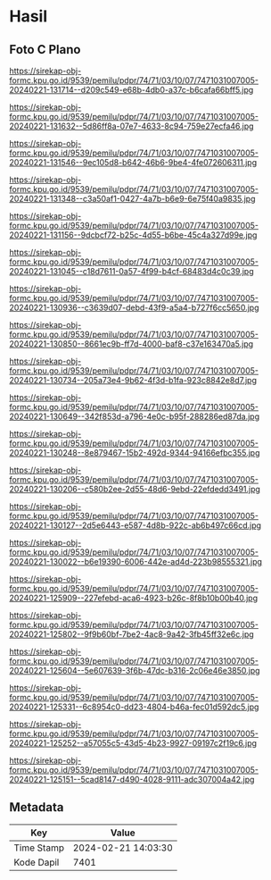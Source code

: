 # Hasil

## Foto C Plano

https://sirekap-obj-formc.kpu.go.id/9539/pemilu/pdpr/74/71/03/10/07/7471031007005-20240221-131714--d209c549-e68b-4db0-a37c-b6cafa66bff5.jpg

https://sirekap-obj-formc.kpu.go.id/9539/pemilu/pdpr/74/71/03/10/07/7471031007005-20240221-131632--5d86ff8a-07e7-4633-8c94-759e27ecfa46.jpg

https://sirekap-obj-formc.kpu.go.id/9539/pemilu/pdpr/74/71/03/10/07/7471031007005-20240221-131546--9ec105d8-b642-46b6-9be4-4fe072606311.jpg

https://sirekap-obj-formc.kpu.go.id/9539/pemilu/pdpr/74/71/03/10/07/7471031007005-20240221-131348--c3a50af1-0427-4a7b-b6e9-6e75f40a9835.jpg

https://sirekap-obj-formc.kpu.go.id/9539/pemilu/pdpr/74/71/03/10/07/7471031007005-20240221-131156--9dcbcf72-b25c-4d55-b6be-45c4a327d99e.jpg

https://sirekap-obj-formc.kpu.go.id/9539/pemilu/pdpr/74/71/03/10/07/7471031007005-20240221-131045--c18d7611-0a57-4f99-b4cf-68483d4c0c39.jpg

https://sirekap-obj-formc.kpu.go.id/9539/pemilu/pdpr/74/71/03/10/07/7471031007005-20240221-130936--c3639d07-debd-43f9-a5a4-b727f6cc5650.jpg

https://sirekap-obj-formc.kpu.go.id/9539/pemilu/pdpr/74/71/03/10/07/7471031007005-20240221-130850--8661ec9b-ff7d-4000-baf8-c37e163470a5.jpg

https://sirekap-obj-formc.kpu.go.id/9539/pemilu/pdpr/74/71/03/10/07/7471031007005-20240221-130734--205a73e4-9b62-4f3d-b1fa-923c8842e8d7.jpg

https://sirekap-obj-formc.kpu.go.id/9539/pemilu/pdpr/74/71/03/10/07/7471031007005-20240221-130649--342f853d-a796-4e0c-b95f-288286ed87da.jpg

https://sirekap-obj-formc.kpu.go.id/9539/pemilu/pdpr/74/71/03/10/07/7471031007005-20240221-130248--8e879467-15b2-492d-9344-94166efbc355.jpg

https://sirekap-obj-formc.kpu.go.id/9539/pemilu/pdpr/74/71/03/10/07/7471031007005-20240221-130206--c580b2ee-2d55-48d6-9ebd-22efdedd3491.jpg

https://sirekap-obj-formc.kpu.go.id/9539/pemilu/pdpr/74/71/03/10/07/7471031007005-20240221-130127--2d5e6443-e587-4d8b-922c-ab6b497c66cd.jpg

https://sirekap-obj-formc.kpu.go.id/9539/pemilu/pdpr/74/71/03/10/07/7471031007005-20240221-130022--b6e19390-6006-442e-ad4d-223b98555321.jpg

https://sirekap-obj-formc.kpu.go.id/9539/pemilu/pdpr/74/71/03/10/07/7471031007005-20240221-125909--227efebd-aca6-4923-b26c-8f8b10b00b40.jpg

https://sirekap-obj-formc.kpu.go.id/9539/pemilu/pdpr/74/71/03/10/07/7471031007005-20240221-125802--9f9b60bf-7be2-4ac8-9a42-3fb45ff32e6c.jpg

https://sirekap-obj-formc.kpu.go.id/9539/pemilu/pdpr/74/71/03/10/07/7471031007005-20240221-125604--5e607639-3f6b-47dc-b316-2c06e46e3850.jpg

https://sirekap-obj-formc.kpu.go.id/9539/pemilu/pdpr/74/71/03/10/07/7471031007005-20240221-125331--6c8954c0-dd23-4804-b46a-fec01d592dc5.jpg

https://sirekap-obj-formc.kpu.go.id/9539/pemilu/pdpr/74/71/03/10/07/7471031007005-20240221-125252--a57055c5-43d5-4b23-9927-09197c2f19c6.jpg

https://sirekap-obj-formc.kpu.go.id/9539/pemilu/pdpr/74/71/03/10/07/7471031007005-20240221-125151--5cad8147-d490-4028-9111-adc307004a42.jpg


## Metadata

| Key        | Value               |
| ---------- | ------------------- |
| Time Stamp | 2024-02-21 14:03:30 |
| Kode Dapil | 7401                |



